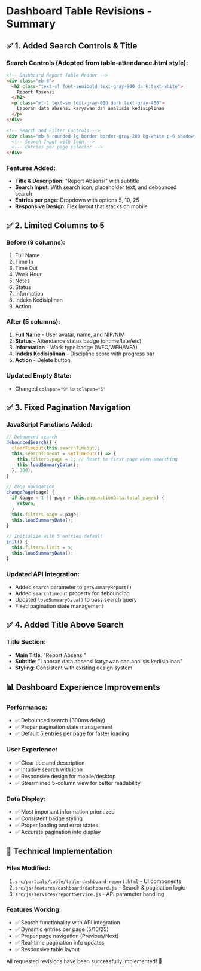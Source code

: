 # Dashboard Table Revisions - Summary

## ✅ **1. Added Search Controls & Title**

### Search Controls (Adopted from table-attendance.html style):
```html
<!-- Dashboard Report Table Header -->
<div class="mb-6">
  <h2 class="text-xl font-semibold text-gray-900 dark:text-white">
    Report Absensi
  </h2>
  <p class="mt-1 text-sm text-gray-600 dark:text-gray-400">
    Laporan data absensi karyawan dan analisis kedisiplinan
  </p>
</div>

<!-- Search and Filter Controls -->
<div class="mb-6 rounded-lg border border-gray-200 bg-white p-6 shadow-sm dark:border-gray-700 dark:bg-gray-900">
  <!-- Search Input with Icon -->
  <!-- Entries per page selector -->
</div>
```

### Features Added:
- **Title & Description**: "Report Absensi" with subtitle
- **Search Input**: With search icon, placeholder text, and debounced search
- **Entries per page**: Dropdown with options 5, 10, 25
- **Responsive Design**: Flex layout that stacks on mobile

## ✅ **2. Limited Columns to 5**

### **Before** (9 columns):
1. Full Name
2. Time In  
3. Time Out
4. Work Hour
5. Notes
6. Status
7. Information  
8. Indeks Kedisiplinan
9. Action

### **After** (5 columns):
1. **Full Name** - User avatar, name, and NIP/NIM
2. **Status** - Attendance status badge (ontime/late/etc)
3. **Information** - Work type badge (WFO/WFH/WFA) 
4. **Indeks Kedisiplinan** - Discipline score with progress bar
5. **Action** - Delete button

### **Updated Empty State**:
- Changed `colspan="9"` to `colspan="5"`

## ✅ **3. Fixed Pagination Navigation**

### JavaScript Functions Added:
```javascript
// Debounced search
debouncedSearch() {
  clearTimeout(this.searchTimeout);
  this.searchTimeout = setTimeout(() => {
    this.filters.page = 1; // Reset to first page when searching
    this.loadSummaryData();
  }, 300);
}

// Page navigation
changePage(page) {
  if (page < 1 || page > this.paginationData.total_pages) {
    return;
  }
  this.filters.page = page;
  this.loadSummaryData();
}

// Initialize with 5 entries default
init() {
  this.filters.limit = 5;
  this.loadSummaryData();
}
```

### **Updated API Integration**:
- Added `search` parameter to `getSummaryReport()`
- Added `searchTimeout` property for debouncing
- Updated `loadSummaryData()` to pass search query
- Fixed pagination state management

## ✅ **4. Added Title Above Search**

### **Title Section**:
- **Main Title**: "Report Absensi" 
- **Subtitle**: "Laporan data absensi karyawan dan analisis kedisiplinan"
- **Styling**: Consistent with existing design system

## 📊 **Dashboard Experience Improvements**

### **Performance**:
- ✅ Debounced search (300ms delay)
- ✅ Proper pagination state management  
- ✅ Default 5 entries per page for faster loading

### **User Experience**:
- ✅ Clear title and description
- ✅ Intuitive search with icon
- ✅ Responsive design for mobile/desktop
- ✅ Streamlined 5-column view for better readability

### **Data Display**:
- ✅ Most important information prioritized
- ✅ Consistent badge styling 
- ✅ Proper loading and error states
- ✅ Accurate pagination info display

## 🔧 **Technical Implementation**

### **Files Modified**:
1. `src/partials/table/table-dashboard-report.html` - UI components
2. `src/js/features/dashboard/dashboard.js` - Search & pagination logic  
3. `src/js/services/reportService.js` - API parameter handling

### **Features Working**:
- ✅ Search functionality with API integration
- ✅ Dynamic entries per page (5/10/25)
- ✅ Proper page navigation (Previous/Next)
- ✅ Real-time pagination info updates
- ✅ Responsive table layout

All requested revisions have been successfully implemented! 🚀
